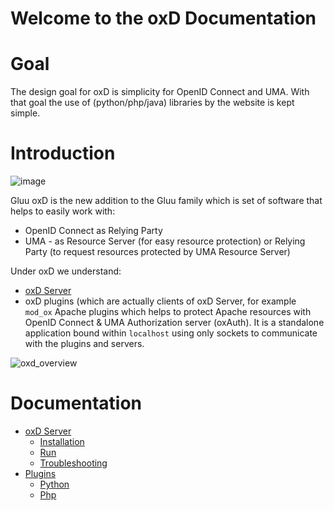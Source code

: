 # Welcome to the oxD Documentation

# Goal

The design goal for oxD is simplicity for OpenID Connect and UMA. With that goal the use of (python/php/java) libraries by the website is kept simple.

# Introduction
![image](https://raw.githubusercontent.com/GluuFederation/gluu-wordpress-oxd-login-plugin/master/plugin.jpg)

Gluu oxD is the new addition to the Gluu family which is set of software that helps to easily work with:

  - OpenID Connect as Relying Party
  - UMA - as Resource Server (for easy resource protection) or Relying Party (to request resources protected by UMA Resource Server)

Under oxD we understand:

- [oxD Server](./oxdserver/index.md)
- oxD plugins (which are actually clients of oxD Server, for example `mod_ox` Apache plugins which helps to protect Apache resources with OpenID Connect & UMA Authorization server (oxAuth). It is a standalone application bound within `localhost` using only sockets to communicate with the plugins and servers.

![oxd_overview](https://raw.githubusercontent.com/GluuFederation/docs-oxd/master/sources/img/oxd_overview.png)


# Documentation

- [oxD Server](./oxdserver/index.md)
    - [Installation](./oxdserver/install/index.md)
    - [Run](./oxdserver/run/index.md)
    - [Troubleshooting](./oxdserver/troubleshooting/index.md)
- [Plugins](./plugin/index.md)
    - [Python](./plugin/python/index.md)
    - [Php](./plugin/php/index.md)

